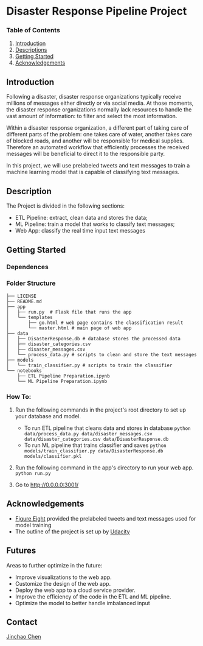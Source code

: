 # Disaster Response Pipeline Project
### Table of Contents

1. [Introduction](#introduction)
2. [Descriptions](#descriptions)
3. [Getting Started](#getting_started)
4. [Acknowledgements](#acknowledgements)


## Introduction<a name="introduction"></a>
Following a disaster, disaster response organizations typically receive millions of messages either directly or via social media. At those moments, the disaster response organizations normally lack resources to handle the vast amount of information: to filter and select the most information.  

Within a disaster response organization, a different part of taking care of different parts of the problem: one takes care of water, another takes care of blocked roads, and another will be responsible for medical supplies. Therefore an automated workflow that efficiently processes the received messages will be beneficial to direct it to the responsible party.

In this project, we will use prelabeled tweets and text messages to train a machine learning model that is capable of classifying text messages.

## Description<a name="descriptions"></a>
The Project is divided in the following sections:

- ETL Pipeline: extract, clean data and stores the data;
- ML Pipeline: train a model that works to classify text messages;
- Web App: classify the real time input text messages

## Getting Started<a name="getting_started"></a>
### Dependences

### Folder Structure
```
├── LICENSE
├── README.md
├── app
│   ├── run.py  # Flask file that runs the app
│   └── templates
│       ├── go.html # web page contains the classification result
│       └── master.html # main page of web app
├── data
│   ├── DisasterResponse.db # database stores the processed data
│   ├── disaster_categories.csv 
│   ├── disaster_messages.csv
│   └── process_data.py # scripts to clean and store the text messages
├── models
│   └── train_classifier.py # scripts to train the classifier 
└── notebooks
    ├── ETL Pipeline Preparation.ipynb
    └── ML Pipeline Preparation.ipynb
```
### How To:
1. Run the following commands in the project's root directory to set up your database and model.

    - To run ETL pipeline that cleans data and stores in database
        `python data/process_data.py data/disaster_messages.csv data/disaster_categories.csv data/DisasterResponse.db`
    - To run ML pipeline that trains classifier and saves
        `python models/train_classifier.py data/DisasterResponse.db models/classifier.pkl`

2. Run the following command in the app's directory to run your web app.
    `python run.py`

3. Go to http://0.0.0.0:3001/

## Acknowledgements <a name="cknowledgements"></a>

- [Figure Eight](https://www.figure-eight.com) provided the prelabeled tweets and text messages used for model training
- The outline of the project is set up by [Udacity](https://www.udacity.com)

## Futures
Areas to further optimize in the future:

- Improve visualizations to the web app.
- Customize the design of the web app.
- Deploy the web app to a cloud service provider.
- Improve the efficiency of the code in the ETL and ML pipeline.
- Optimize the model to better handle imbalanced input

## Contact
[Jinchao Chen](tjuchenjinchao@gmail.com)
